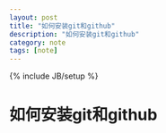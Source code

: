 ```yaml
---
layout: post
title: "如何安装git和github"
description: "如何安装git和github"
category: note 
tags: [note]
---
```

{% include JB/setup %}

# 如何安装git和github
